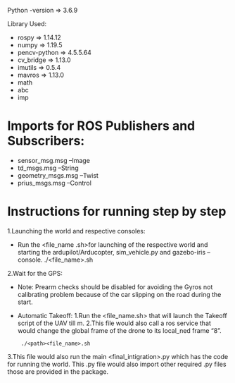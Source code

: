 Python -version => 3.6.9

Library Used: 
- rospy => 1.14.12
- numpy => 1.19.5
- pencv-python => 4.5.5.64
- cv_bridge => 1.13.0
- imutils => 0.5.4
- mavros => 1.13.0
- math
- abc
- imp

# Imports for ROS Publishers and Subscribers:
- sensor_msg.msg –Image
- td_msgs.msg –String
- geometry_msgs.msg –Twist
- prius_msgs.msg –Control

# Instructions for running step by step
1.Launching the world and respective consoles:
- Run the <file_name .sh>for launching of the respective world and starting the ardupilot/Arducopter, sim_vehicle.py and gazebo-iris –console.
        ./<path><file_name>.sh

2.Wait for the GPS:
- Note: Prearm checks should be disabled for avoiding the Gyros not calibrating problem because of the car slipping on the road during the start.
- Automatic Takeoff:
1.Run the <file_name.sh> that will launch the Takeoff script of the UAV till <height>m.
2.This file would also call a ros service that would change the global frame of the drone to its local_ned frame “8”.

       ./<path><file_name>.sh

3.This file would also run the main <final_intigration>.py which has the code for running the world. This .py file would also import other required .py files those are provided in the package.
